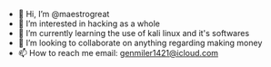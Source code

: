 - 👋 Hi, I’m @maestrogreat
- 👀 I’m interested in hacking as a whole
- 🌱 I’m currently learning the use of kali linux and it's softwares
- 💞️ I’m looking to collaborate on anything regarding making money
- 📫 How to reach me email: genmiler1421@icloud.com

<!---
maestrogreat/maestrogreat is a ✨ special ✨ repository because its `README.md` (this file) appears on your GitHub profile.
You can click the Preview link to take a look at your changes.
--->
